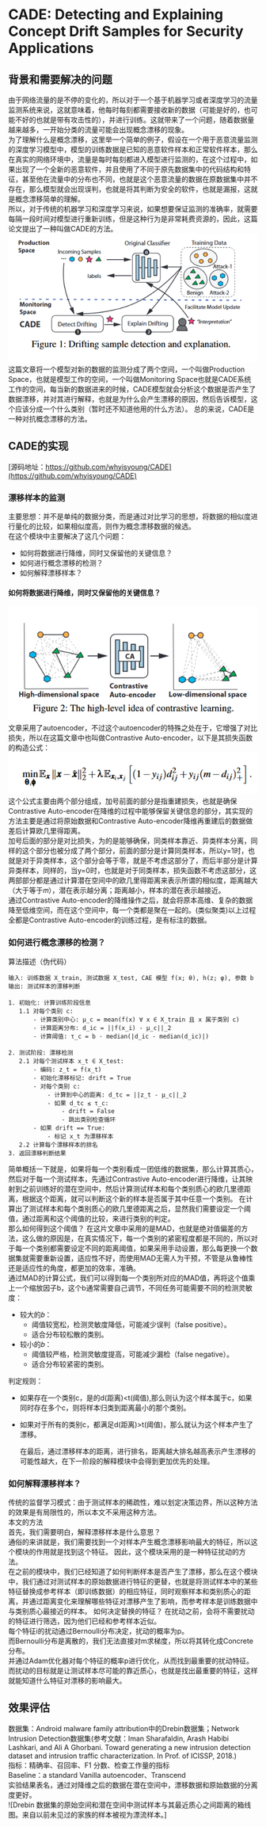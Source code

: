 # CADE: Detecting and Explaining Concept Drift Samples  for Security Applications
## 背景和需要解决的问题
  由于网络流量的是不停的变化的，所以对于一个基于机器学习或者深度学习的流量监测系统来说，这就意味着，他每时每刻都需要接收新的数据（可能是好的，也可能不好的也就是带有攻击性的），并进行训练。这就带来了一个问题，随着数据量越来越多，一开始分类的流量可能会出现概念漂移的现象。  
  为了理解什么是概念漂移，这里举一个简单的例子，假设在一个用于恶意流量监测的深度学习模型中，模型的训练数据是已知的恶意软件样本和正常软件样本，那么在真实的网络环境中，流量是每时每刻都进入模型进行监测的，在这个过程中，如果出现了一个全新的恶意软件，并且使用了不同于原先数据集中的代码结构和特征，甚至他在流量中的分布也不同，也就是这个恶意流量的数据在原数据集中并不存在，那么模型就会出现误判，也就是将其判断为安全的软件，也就是漏报，这就是概念漂移简单的理解。  
  所以，对于传统的机器学习和深度学习来说，如果想要保证监测的准确率，就需要每隔一段时间对模型进行重新训练，但是这种行为是非常耗费资源的，因此，这篇论文提出了一种叫做CADE的方法。
![CADE的高层次工作流程](https://github.com/makabal/paper/blob/main/tupian/CADE-1.jpg)  
  这篇文章将一个模型对新的数据的监测分成了两个空间，一个叫做Production Space，也就是模型工作的空间，一个叫做Monitoring Space也就是CADE系统工作的空间，每当新的数据进来的时候，CADE模型就会分析这个数据是否产生了数据漂移，并对其进行解释，也就是为什么会产生漂移的原因，然后告诉模型，这个应该分成一个什么类别（暂时还不知道他用的什么方法）。 
  总的来说，CADE是一种对抗概念漂移的方法。  
## CADE的实现  
[源码地址：https://github.com/whyisyoung/CADE](https://github.com/whyisyoung/CADE)  
### 漂移样本的监测  
  主要思想：并不是单纯的数据分类，而是通过对比学习的思想，将数据的相似度进行量化的比较，如果相似度高，则作为概念漂移数据的候选。  
  在这个模块中主要解决了这几个问题：  
- 如何将数据进行降维，同时又保留他的关键信息？
- 如何进行概念漂移的检测？
- 如何解释漂移样本？  
#### 如何将数据进行降维，同时又保留他的关键信息？  
![漂移监测的高层次工作流程](https://github.com/makabal/paper/blob/main/tupian/CADE-2.jpg)  
  文章采用了autoencoder，不过这个autoencoder的特殊之处在于，它增强了对比损失，所以在这篇文章中也叫做Contrastive Auto-encoder，以下是其损失函数的构造公式：  
![](https://github.com/makabal/paper/blob/main/tupian/CADE-math-1.jpg)   
  这个公式主要由两个部分组成，加号前面的部分是指重建损失，也就是确保Contrastive Auto-encoder在降维的过程中能够保留关键信息的部分，其实现的方法主要是通过将原始数据和Contrastive Auto-encoder降维再重建后的数据做差后计算欧几里得距离。  
  加号后面的部分是对比损失，为的是能够确保，同类样本靠近、异类样本分离，同样的这个部分也被分成了两个部分，前面的部分是计算同类样本，所以y=1时，也就是对于异类样本，这个部分会等于零，就是不考虑这部分了，而后半部分是计算异类样本，同样的，当y=0时，也就是对于同类样本，损失函数不考虑这部分，这两部部分都是通过计算潜在空间中的欧几里得距离来表示所谓的相似度，距离越大（大于等于𝑚），潜在表示越分离；距离越小，样本的潜在表示越接近。   
  通过Contrastive Auto-encoder的降维操作之后，就会将原本高维、复杂的数据降至低维空间，而在这个空间中，每一个类都是聚在一起的。(类似聚类)以上过程全都是Contrastive Auto-encoder的训练过程，是有标注的数据。  
### 如何进行概念漂移的检测？    
算法描述（伪代码）  
```plaintext
输入: 训练数据 X_train, 测试数据 X_test, CAE 模型 f(x; θ), h(z; φ), 参数 b
输出: 测试样本的漂移判断

1. 初始化: 计算训练阶段信息
   1.1 对每个类别 c:
       - 计算类别中心: μ_c = mean(f(x) ∀ x ∈ X_train 且 x 属于类别 c)
       - 计算距离分布: d_ic = ||f(x_i) - μ_c||_2
       - 计算阈值: τ_c = b · median(|d_ic - median(d_ic)|)

2. 测试阶段: 漂移检测
   2.1 对每个测试样本 x_t ∈ X_test:
       - 编码: z_t = f(x_t)
       - 初始化漂移标记: drift = True
       - 对每个类别 c:
           - 计算到中心的距离: d_tc = ||z_t - μ_c||_2
           - 如果 d_tc ≤ τ_c:
               - drift = False
               - 跳出类别检查循环
       - 如果 drift == True:
           - 标记 x_t 为漂移样本
   2.2 计算每个漂移样本的排名
3. 返回漂移判断结果  
```
  简单概括一下就是，如果将每一个类别看成一团低维的数据集，那么计算其质心，然后对于每一个测试样本，先通过Contrastive Auto-encoder进行降维，让其映射到之前训练好的潜在空间中，然后计算测试样本和每个类别质心的欧几里德距离，根据这个距离，就可以判断这个新的样本是否属于其中任意一个类别。
在计算出了测试样本和每个类别质心的欧几里德距离之后，显然我们需要设定一个阈值，通过距离和这个阈值的比较，来进行类别的判定。  
那么如何得到这个阈值？
  在这片文章中采用的是MAD，也就是绝对值偏差的方法，这么做的原因是，在真实情况下，每一个类别的紧密程度都是不同的，所以对于每一个类别都需要设定不同的距离阈值，如果采用手动设置，那么每更换一个数据集就需要重新设置，适应性不好，而使用MAD无需人为干预，不管是从鲁棒性还是适应性的角度，都更加的效率，准确。  
  通过MAD的计算公式，我们可以得到每一个类别所对应的MAD值，再将这个值乘上一个缩放因子b，这个b通常需要自己调节，不同任务可能需要不同的检测灵敏度：  
- 较大的𝑏： 
  - 阈值较宽松，检测灵敏度降低，可能减少误判（false positive）。    
  - 适合分布较松散的类别。  
- 较小的𝑏：  
  - 阈值较严格，检测灵敏度提高，可能减少漏检（false negative）。  
  - 适合分布较紧密的类别。

判定规则： 
- 如果存在一个类别c，是的d(距离)<t(阈值),那么则认为这个样本属于c，如果同时存在多个c，则将样本归类到距离最小的那个类别。  
- 如果对于所有的类别c，都满足d(距离)>t(阈值)，那么就认为这个样本产生了漂移。  

  在最后，通过漂移样本的距离，进行排名，距离越大排名越高表示产生漂移的可能性越大，在下一阶段的解释模块中会得到更加优先的处理。
### 如何解释漂移样本？  
  传统的监督学习模式：由于测试样本的稀疏性，难以划定决策边界，所以这种方法的效果是有局限性的，所以本文不采用这种方法。  
本文的方法  
  首先，我们需要明白，解释漂移样本是什么意思？  
  通俗的来讲就是，我们需要找到一个对样本产生概念漂移影响最大的特征，所以这个模块的作用就是找到这个特征。 
  因此，这个模块采用的是一种特征扰动的方法。  
  在之前的模块中，我们已经知道了如何判断样本是否产生了漂移，那么在这个模块中，我们通过对测试样本的原始数据进行特征的更替，也就是将测试样本中的某些特征替换成参考样本（即训练数据）的相应特征，同时观察样本和类别质心的距离，并通过距离变化来理解哪些特征对漂移产生了影响，而参考样本是训练数据中与类别质心最接近的样本。 
  如何决定替换的特征？
  在扰动之前，会将不需要扰动的特征进行筛选，因为他们已经和参考样本近似。  
  每个特征i的扰动通过Bernoulli分布决定，扰动的概率为p。  
  而Bernoulli分布是离散的，我们无法直接对m求梯度，所以将其转化成Concrete分布。  
  并通过Adam优化器对每个特征的概率p进行优化，从而找到最重要的扰动特征。  
  而扰动的目标就是让测试样本尽可能的靠近质心，也就是找出最重要的特征，这样就能知道什么特征对漂移的影响最大。  
## 效果评估  
数据集：Android malware family attribution中的Drebin数据集；Network Intrusion Detection数据集(参考文献：Iman Sharafaldin, Arash Habibi Lashkari, and Ali A Ghorbani. Toward generating a new intrusion detection dataset and intrusion traffic characterization. In Prof. of ICISSP, 2018.)  
指标：精确率、召回率、F1 分数、检查工作量的指标  
Baseline：a standard Vanilla autoencoder、Transcend  
实验结果表名，通过对降维之后的数据在潜在空间中，漂移数据和原始数据的分离度更好。  
![Drebin 数据集的原始空间和潜在空间中测试样本与其最近质心之间距离的箱线图。来自以前未见过的家族的样本被视为漂流样本。]
















 









